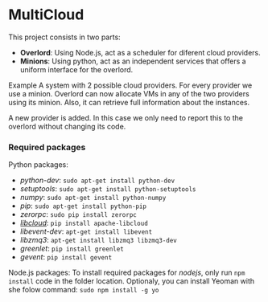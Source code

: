 # MultiCloud

This project consists in two parts:

- **Overlord**: Using Node.js, act as a scheduler for diferent cloud providers.
- **Minions**: Using python, act as an independent services that offers a uniform interface for the overlord.

Example
A system with 2 possible cloud providers. For every provider we use a minion. Overlord can now allocate VMs in any of the two providers using its minion. Also, it can retrieve full information about the instances.

A new provider is added. In this case we only need to report this to the overlord without changing its code.

### Required packages

Python packages:

* *python-dev*: `sudo apt-get install python-dev`
* *setuptools*: `sudo apt-get install python-setuptools`
* *numpy*: `sudo apt-get install python-numpy`
* *pip*: `sudo apt-get install python-pip`
* *zerorpc*: `sudo pip install zerorpc`
* *[libcloud](https*://libcloud.apache.org/)*: `pip install apache-libcloud`
* *libevent-dev*: `apt-get install libevent`
* *libzmq3*: `apt-get install libzmq3 libzmq3-dev`
* *greenlet*: `pip install greenlet`
* *gevent*: `pip install gevent`

Node.js packages:
To install required packages for *nodejs*, only run `npm install` code in the folder location. Optionaly, you can install Yeoman with she folow command: `sudo npm install -g yo`